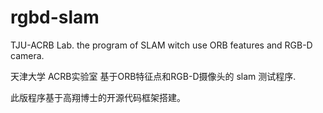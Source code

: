 # rgbd-slam
TJU-ACRB Lab. the program of SLAM witch use ORB features and RGB-D camera.

天津大学 ACRB实验室 基于ORB特征点和RGB-D摄像头的 slam 测试程序.

此版程序基于高翔博士的开源代码框架搭建。

